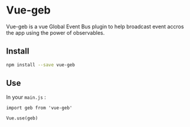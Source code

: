 # Vue-geb 

Vue-geb is a vue Global Event Bus plugin to help broadcast event accros the app using the power of observables.

## Install

```bash
npm install --save vue-geb
```
## Use

In your `main.js` : 
```
import geb from 'vue-geb'

Vue.use(geb)
```